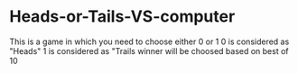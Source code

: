 # Heads-or-Tails-VS-computer
This is a game in which you need to choose either 0 or 1
0 is considered as "Heads"
1 is considered as "Trails
winner will be choosed based on best of 10
